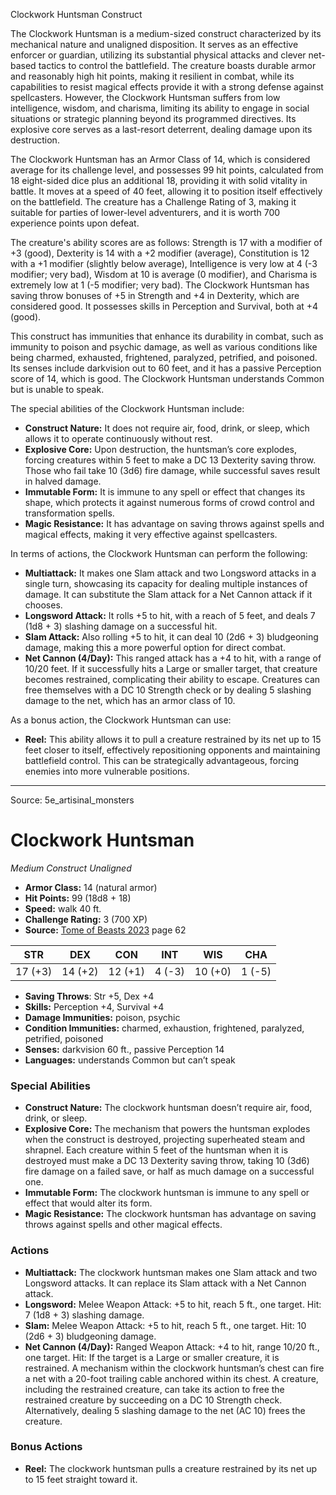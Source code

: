 <MonsterName/>Clockwork Huntsman</MonsterName>
<CreatureType/>Construct</CreatureType>

<summary>The Clockwork Huntsman is a medium-sized construct characterized by its mechanical nature and unaligned disposition. It serves as an effective enforcer or guardian, utilizing its substantial physical attacks and clever net-based tactics to control the battlefield. The creature boasts durable armor and reasonably high hit points, making it resilient in combat, while its capabilities to resist magical effects provide it with a strong defense against spellcasters. However, the Clockwork Huntsman suffers from low intelligence, wisdom, and charisma, limiting its ability to engage in social situations or strategic planning beyond its programmed directives. Its explosive core serves as a last-resort deterrent, dealing damage upon its destruction.</summary>

<detail>

The Clockwork Huntsman has an Armor Class of 14, which is considered average for its challenge level, and possesses 99 hit points, calculated from 18 eight-sided dice plus an additional 18, providing it with solid vitality in battle. It moves at a speed of 40 feet, allowing it to position itself effectively on the battlefield. The creature has a Challenge Rating of 3, making it suitable for parties of lower-level adventurers, and it is worth 700 experience points upon defeat.

The creature's ability scores are as follows: Strength is 17 with a modifier of +3 (good), Dexterity is 14 with a +2 modifier (average), Constitution is 12 with a +1 modifier (slightly below average), Intelligence is very low at 4 (-3 modifier; very bad), Wisdom at 10 is average (0 modifier), and Charisma is extremely low at 1 (-5 modifier; very bad). The Clockwork Huntsman has saving throw bonuses of +5 in Strength and +4 in Dexterity, which are considered good. It possesses skills in Perception and Survival, both at +4 (good).

This construct has immunities that enhance its durability in combat, such as immunity to poison and psychic damage, as well as various conditions like being charmed, exhausted, frightened, paralyzed, petrified, and poisoned. Its senses include darkvision out to 60 feet, and it has a passive Perception score of 14, which is good. The Clockwork Huntsman understands Common but is unable to speak.

The special abilities of the Clockwork Huntsman include:

- **Construct Nature:** It does not require air, food, drink, or sleep, which allows it to operate continuously without rest.
- **Explosive Core:** Upon destruction, the huntsman’s core explodes, forcing creatures within 5 feet to make a DC 13 Dexterity saving throw. Those who fail take 10 (3d6) fire damage, while successful saves result in halved damage.
- **Immutable Form:** It is immune to any spell or effect that changes its shape, which protects it against numerous forms of crowd control and transformation spells.
- **Magic Resistance:** It has advantage on saving throws against spells and magical effects, making it very effective against spellcasters.

In terms of actions, the Clockwork Huntsman can perform the following:

- **Multiattack:** It makes one Slam attack and two Longsword attacks in a single turn, showcasing its capacity for dealing multiple instances of damage. It can substitute the Slam attack for a Net Cannon attack if it chooses.
- **Longsword Attack:** It rolls +5 to hit, with a reach of 5 feet, and deals 7 (1d8 + 3) slashing damage on a successful hit.
- **Slam Attack:** Also rolling +5 to hit, it can deal 10 (2d6 + 3) bludgeoning damage, making this a more powerful option for direct combat.
- **Net Cannon (4/Day):** This ranged attack has a +4 to hit, with a range of 10/20 feet. If it successfully hits a Large or smaller target, that creature becomes restrained, complicating their ability to escape. Creatures can free themselves with a DC 10 Strength check or by dealing 5 slashing damage to the net, which has an armor class of 10.

As a bonus action, the Clockwork Huntsman can use:

- **Reel:** This ability allows it to pull a creature restrained by its net up to 15 feet closer to itself, effectively repositioning opponents and maintaining battlefield control. This can be strategically advantageous, forcing enemies into more vulnerable positions.</detail>



---

Source: 5e_artisinal_monsters

# Clockwork Huntsman

*Medium* *Construct* *Unaligned*

- **Armor Class:** 14 (natural armor)
- **Hit Points:** 99 (18d8 + 18)
- **Speed:** walk 40 ft.
- **Challenge Rating:** 3 (700 XP)
- **Source:** [Tome of Beasts 2023](https://koboldpress.com/kpstore/product/tome-of-beasts-1-2023-edition/) page 62

| STR | DEX | CON | INT | WIS | CHA |
| --- | --- | --- | --- | --- | --- |
| 17 (+3) | 14 (+2) | 12 (+1) | 4 (-3) | 10 (+0) | 1 (-5) |

- **Saving Throws**: Str +5, Dex +4
- **Skills:** Perception +4, Survival +4
- **Damage Immunities:** poison, psychic
- **Condition Immunities:** charmed, exhaustion, frightened, paralyzed, petrified, poisoned
- **Senses:** darkvision 60 ft., passive Perception 14
- **Languages:** understands Common but can’t speak

### Special Abilities

- **Construct Nature:** The clockwork huntsman doesn’t require air, food, drink, or sleep.
- **Explosive Core:** The mechanism that powers the huntsman explodes when the construct is destroyed, projecting superheated steam and shrapnel. Each creature within 5 feet of the huntsman when it is destroyed must make a DC 13 Dexterity saving throw, taking 10 (3d6) fire damage on a failed save, or half as much damage on a successful one.
- **Immutable Form:** The clockwork huntsman is immune to any spell or effect that would alter its form.
- **Magic Resistance:** The clockwork huntsman has advantage on saving throws against spells and other magical effects.

### Actions

- **Multiattack:** The clockwork huntsman makes one Slam attack and two Longsword attacks. It can replace its Slam attack with a Net Cannon attack.
- **Longsword:** Melee Weapon Attack: +5 to hit, reach 5 ft., one target. Hit: 7 (1d8 + 3) slashing damage.
- **Slam:** Melee Weapon Attack: +5 to hit, reach 5 ft., one target. Hit: 10 (2d6 + 3) bludgeoning damage.
- **Net Cannon (4/Day):** Ranged Weapon Attack: +4 to hit, range 10/20 ft., one target. Hit: If the target is a Large or smaller creature, it is restrained. A mechanism within the clockwork huntsman’s chest can fire a net with a 20-foot trailing cable anchored within its chest. A creature, including the restrained creature, can take its action to free the restrained creature by succeeding on a DC 10 Strength check. Alternatively, dealing 5 slashing damage to the net (AC 10) frees the creature.

### Bonus Actions

- **Reel:** The clockwork huntsman pulls a creature restrained by its net up to 15 feet straight toward it.


